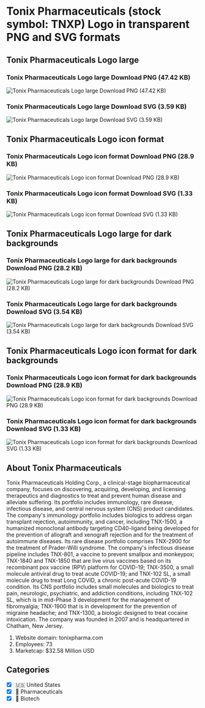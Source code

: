 # Tonix Pharmaceuticals (stock symbol: TNXP) Logo in transparent PNG and SVG formats

## Tonix Pharmaceuticals Logo large

### Tonix Pharmaceuticals Logo large Download PNG (47.42 KB)

![Tonix Pharmaceuticals Logo large Download PNG (47.42 KB)](/img/orig/TNXP_BIG-559e40c8.png)

### Tonix Pharmaceuticals Logo large Download SVG (3.59 KB)

![Tonix Pharmaceuticals Logo large Download SVG (3.59 KB)](/img/orig/TNXP_BIG-bf47833a.svg)

## Tonix Pharmaceuticals Logo icon format

### Tonix Pharmaceuticals Logo icon format Download PNG (28.9 KB)

![Tonix Pharmaceuticals Logo icon format Download PNG (28.9 KB)](/img/orig/TNXP-20c83bc0.png)

### Tonix Pharmaceuticals Logo icon format Download SVG (1.33 KB)

![Tonix Pharmaceuticals Logo icon format Download SVG (1.33 KB)](/img/orig/TNXP-0e14d897.svg)

## Tonix Pharmaceuticals Logo large for dark backgrounds

### Tonix Pharmaceuticals Logo large for dark backgrounds Download PNG (28.2 KB)

![Tonix Pharmaceuticals Logo large for dark backgrounds Download PNG (28.2 KB)](/img/orig/TNXP_BIG.D-b0f19dd0.png)

### Tonix Pharmaceuticals Logo large for dark backgrounds Download SVG (3.54 KB)

![Tonix Pharmaceuticals Logo large for dark backgrounds Download SVG (3.54 KB)](/img/orig/TNXP_BIG.D-208f9dac.svg)

## Tonix Pharmaceuticals Logo icon format for dark backgrounds

### Tonix Pharmaceuticals Logo icon format for dark backgrounds Download PNG (28.9 KB)

![Tonix Pharmaceuticals Logo icon format for dark backgrounds Download PNG (28.9 KB)](/img/orig/TNXP.D-627e3f9d.png)

### Tonix Pharmaceuticals Logo icon format for dark backgrounds Download SVG (1.33 KB)

![Tonix Pharmaceuticals Logo icon format for dark backgrounds Download SVG (1.33 KB)](/img/orig/TNXP.D-eec17e46.svg)

## About Tonix Pharmaceuticals

Tonix Pharmaceuticals Holding Corp., a clinical-stage biopharmaceutical company, focuses on discovering, acquiring, developing, and licensing therapeutics and diagnostics to treat and prevent human disease and alleviate suffering. Its portfolio includes immunology, rare disease, infectious disease, and central nervous system (CNS) product candidates. The company's immunology portfolio includes biologics to address organ transplant rejection, autoimmunity, and cancer, including TNX-1500, a humanized monoclonal antibody targeting CD40-ligand being developed for the prevention of allograft and xenograft rejection and for the treatment of autoimmune diseases. Its rare disease portfolio comprises TNX-2900 for the treatment of Prader-Willi syndrome. The company's infectious disease pipeline includes TNX-801, a vaccine to prevent smallpox and monkeypox; TNX-1840 and TNX-1850 that are live virus vaccines based on its recombinant pox vaccine (RPV) platform for COVID-19; TNX-3500, a small molecule antiviral drug to treat acute COVID-19; and TNX-102 SL, a small molecule drug to treat Long COVID, a chronic post-acute COVID-19 condition. Its CNS portfolio includes small molecules and biologics to treat pain, neurologic, psychiatric, and addiction conditions, including TNX-102 SL, which is in mid-Phase 3 development for the management of fibromyalgia; TNX-1900 that is in development for the prevention of migraine headache; and TNX-1300, a biologic designed to treat cocaine intoxication. The company was founded in 2007 and is headquartered in Chatham, New Jersey.

1. Website domain: tonixpharma.com
2. Employees: 73
3. Marketcap: $32.58 Million USD


## Categories
- [x] 🇺🇸 United States
- [x] 💊 Pharmaceuticals
- [x] 🧬 Biotech
